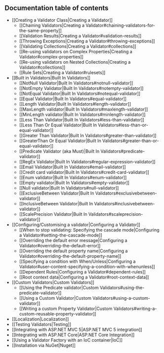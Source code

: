 ## Documentation table of contents
- [[Creating a Validator Class|Creating a Validator]]
  * [[Chaining Validators|Creating a Validator#chaining-validators-for-the-same-property]]  
  * [[Validation Results|Creating a Validator#validation-results]]
  * [[Throwing Exceptions|Creating a Validator#throwing-exceptions]]
  * [[Validating Collections|Creating a Validator#collections]]
  * [[Re-using validators on Complex Properties|Creating a Validator#complex-properties]] 
  * [[Re-using validators on Nested Collections|Creating a Validator#collections]]
  * [[Rule Sets|Creating a Validator#rulesets]]
- [[Built in Validators|Built In Validators]]
  * [[NotNull Validator|Built In Validators#notnull-validator]]
  * [[NotEmpty Validator|Built In Validators#notempty-validator]]
  * [[NotEqual Validator|Built In Validators#notequal-validator]]
  * [[Equal Validator|Built In Validators#equal-validator]]
  * [[Length Validator|Built In Validators#length-validator]]
  * [[MaxLength validator|Built In Validators#maxlength-validator]]
  * [[MinLength validator|Built In Validators#minlength-validator]]
  * [[Less Than Validator|Built In Validators#less-than-validator]] 
  * [[Less Than Or Equal Validator|Built In Validators#less-than-or-equal-validator]]
  * [[Greater Than Validator|Built In Validators#greater-than-validator]] 
  * [[GreaterThan Or Equal Validator|Built In Validators#greater-than-or-equal-validator]]
  * [[Predicate Validator (aka Must)|Built In Validators#predicate-validator]] 
  * [[RegEx Validator|Built In Validators#regular-expression-validator]]
  * [[Email Validator|Built In Validators#email-validator]] 
  * [[Credit card validator|Built In Validators#credit-card-validator]] 
  * [[Enum validator|Built In Validators#enum-validator]] 
  * [[Empty validator|Built In Validators#empty-validator]] 
  * [[Null validator|Built In Validators#null-validator]] 
  * [[ExclusiveBetween Validator|Built In Validators#exclusivebetween-validator]] 
  * [[InclusiveBetween Validator|Built In Validators#inclusivebetween-validator]] 
  * [[ScalePrecision Validator|Built In Validators#scaleprecision-validator]] 
- [[Configuring/Customising a validator|Configuring a Validator]]
  * [[When to stop validating: Specifying the cascade mode|Configuring a Validator#setting-the-cascade-mode]]
  * [[Overriding the default error message|Configuring a Validator#overriding-the-default-error]] 
  * [[Overriding the default property name|Configuring a Validator#overriding-the-default-property-name]]
  * [[Specifying a condition with When/Unless|Configuring a Validator#user-content-specifying-a-condition-with-whenunless]]
  * [[Dependent Rules|Configuring a Validator#dependent-rules]]
  * [[Root context data|Configuring a Validator#root-context-data]]
- [[Custom Validators|Custom Validators]]
  * [[Using the Predicate validator|Custom Validators#using-the-predicate-validator]]
  * [[Using a Custom Validator|Custom Validators#using-a-custom-validator]]
  * [[Writing a custom Property Validator|Custom Validators#writing-a-custom-reusable-property-validator]]
- [[Localization|Localization]]
- [[Testing Validators|Testing]]
- [[Integrating with ASP.NET MVC 5|ASP.NET MVC 5 integration]]
- [[Integrating with ASP.NET Core|ASP.NET Core Integration]]
- [[Using a Validator Factory with an IoC container|IoC]]
- [[Installation via NuGet|Nuget]]
